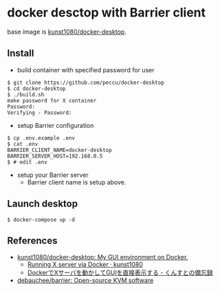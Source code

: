 # docker desctop with Barrier client
base image is [kunst1080/docker-desktop](https://github.com/kunst1080/docker-desktop).

## Install
- build container with specified password for user
```
$ git clone https://github.com/peccu/docker-desktop
$ cd docker-desktop
$ ./build.sh
make password for X container
Password:
Verifying - Password:
```

- setup Barrier configuration
```
$ cp .env.example .env
$ cat .env
BARRIER_CLIENT_NAME=docker-desktop
BARRIER_SERVER_HOST=192.168.0.5
$ # edit .env
```

- setup your Barrier server
  - Barrier client name is setup above.

## Launch desktop
```
$ docker-compose up -d
```

## References
- [kunst1080/docker-desktop: My GUI environment on Docker.](https://github.com/kunst1080/docker-desktop)
  - [Running X server via Docker · kunst1080](https://blog.kunst1080.net/2018/03/06/running-x-server-via-docker/)
  - [DockerでXサーバを動かしてGUIを直接表示する - くんすとの備忘録](https://kunst1080.hatenablog.com/entry/2018/03/18/225102)
- [debauchee/barrier: Open-source KVM software](https://github.com/debauchee/barrier)
